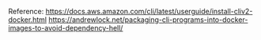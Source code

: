 Reference: 
https://docs.aws.amazon.com/cli/latest/userguide/install-cliv2-docker.html 
https://andrewlock.net/packaging-cli-programs-into-docker-images-to-avoid-dependency-hell/
